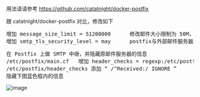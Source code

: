 用法请请参考 https://github.com/catatnight/docker-postfix

跟 catatnight/docker-postfix 对比，修改如下
<pre>
增加 message_size_limit = 51200000      修改邮件大小限制为 50M，旧的 10M；
增加 smtp_tls_security_level = may      postfix与外部邮件服务器连接时使用tls
</pre>

<pre>
在 Postfix 上做 SMTP 中继，并隐藏原邮件服务器的信息
/etc/postfix/main.cf   增加 header_checks = regexp:/etc/postfix/header_checks
/etc/postfix/header_checks 添加 “ /^Received:/ IGNORE ” 
隐藏下图蓝色框内的信息</pre>

![image](https://user-images.githubusercontent.com/41521020/232178581-8c41553a-bf8b-42ec-9b73-e7c0bbcafcbd.png)


